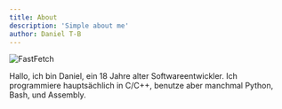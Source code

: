 ```yaml
---
title: About
description: 'Simple about me'
author: Daniel T-B
---
```


![FastFetch](/images/fastfetch.png)

Hallo, ich bin Daniel, ein 18 Jahre alter Softwareentwickler. Ich programmiere hauptsächlich in C/C++, benutze aber manchmal Python, Bash, und Assembly.

